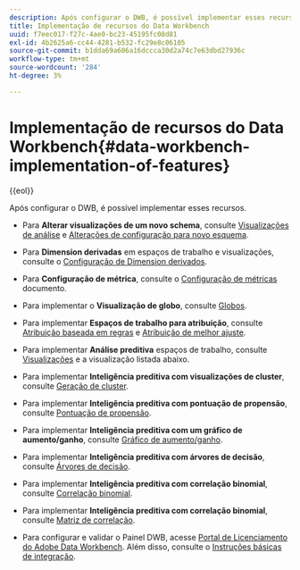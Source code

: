 ```yaml
---
description: Após configurar o DWB, é possível implementar esses recursos.
title: Implementação de recursos do Data Workbench
uuid: f7eec017-f27c-4ae0-bc23-45195fc08d81
exl-id: 4b2625a6-cc44-4281-b532-fc29e8c06105
source-git-commit: b1dda69a606a16dccca30d2a74c7e63dbd27936c
workflow-type: tm+mt
source-wordcount: '284'
ht-degree: 3%

---
```


# Implementação de recursos do Data Workbench{#data-workbench-implementation-of-features}

{{eol}}

Após configurar o DWB, é possível implementar esses recursos.

* Para **Alterar visualizações de um novo schema**, consulte [Visualizações de análise](https://experienceleague.adobe.com/docs/data-workbench/using/client/analysis-visualizations/c-analysis-vis.html) e [Alterações de configuração para novo esquema](../../../home/dwb-implement-overview/dwb-implement-deliver/dwb-implement-config-new-schema.md#concept-9aced98e988b48ebbf9e6607c182d0de).

* Para **Dimension derivadas** em espaços de trabalho e visualizações, consulte o [Configuração de Dimension derivados](../../../home/dwb-implement-overview/dwb-implement-deliver/dwb-implement-derived-dims.md#concept-19a5c554ac3e4bc9b86b9aaca5f8cad6).

* Para **Configuração de métrica**, consulte o [Configuração de métricas](../../../home/dwb-implement-overview/dwb-implement-configure/dwb-implement-metric-setup.md#concept-f568a931db5b4b62b7b1e7827c7f7bf6) documento.

* Para implementar o **Visualização de globo**, consulte [Globos](https://experienceleague.adobe.com/docs/data-workbench/using/client/analysis-visualizations/globes/c-globes.html).

* Para implementar **Espaços de trabalho para atribuição**, consulte [Atribuição baseada em regras](https://experienceleague.adobe.com/docs/data-workbench/using/client/attribution-reports/c-rules-attrib.html?lang=en) e [Atribuição de melhor ajuste](https://experienceleague.adobe.com/docs/data-workbench/using/client/attribution-reports/c-attrib-algorithmic.html?lang=en).

* Para implementar **Análise preditiva** espaços de trabalho, consulte [Visualizações](https://experienceleague.adobe.com/docs/data-workbench/using/client/visualizations/c-vis.html) e a visualização listada abaixo.

* Para implementar **Inteligência preditiva com visualizações de cluster**, consulte [Geração de cluster](https://experienceleague.adobe.com/docs/data-workbench/using/client/analysis-visualizations/visitor-cluster/c-visitor-cluster.html?lang=en).

* Para implementar **Inteligência preditiva com pontuação de propensão**, consulte [Pontuação de propensão](https://experienceleague.adobe.com/docs/data-workbench/using/client/analysis-visualizations/visitor-propensity/c-visitor-propensity.html).

* Para implementar **Inteligência preditiva com um gráfico de aumento/ganho**, consulte [Gráfico de aumento/ganho](https://experienceleague.adobe.com/docs/data-workbench/using/client/analysis-visualizations/visitor-propensity/c-propensity-gain-lift-chart.html).

* Para implementar **Inteligência preditiva com árvores de decisão**, consulte [Árvores de decisão](https://experienceleague.adobe.com/docs/data-workbench/using/client/analysis-visualizations/decision-trees/c-decision-trees.html).

* Para implementar **Inteligência preditiva com correlação binomial**, consulte [Correlação binomial](https://experienceleague.adobe.com/docs/data-workbench/using/client/analysis-visualizations/correlation-analysis/c-correlation-analysis.html).

* Para implementar **Inteligência preditiva com correlação binomial**, consulte [Matriz de correlação](https://experienceleague.adobe.com/docs/data-workbench/using/client/analysis-visualizations/correlation-analysis/c-correlation-analysis.html).

* Para configurar e validar o Painel DWB, acesse [Portal de Licenciamento do Adobe Data Workbench](https://license.visualsciences.com/License/#documentation). Além disso, consulte o [Instruções básicas de integração](../../../home/dwb-implement-overview/dwb-implement-provision/dwb-implement-onboarding.md#concept-e93aba41b26a410f959c5ca7f8e33355).
